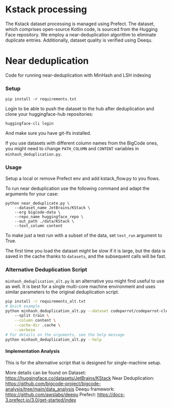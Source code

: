 # Kstack processing

The Kstack dataset processing is managed using Prefect. The dataset, which comprises open-source Kotlin code, is sourced from the Hugging Face repository. We employ a near-deduplication algorithm to eliminate duplicate entries. Additionally, dataset quality is verified using Deequ.


# Near deduplication
Code for running near-deduplication with MinHash and LSH indexing

### Setup

````
pip install -r requirements.txt
````

Login to be able to push the dataset to the hub after deduplication and clone your huggingface-hub repositories:

````
huggingface-cli login
````

And make sure you have git-lfs installed.

If you use datasets with different column names from the BigCode ones, you might need to change `PATH_COLUMN` and `CONTENT` variables in `minhash_deduplication.py`.

### Usage

Setup a local or remove Prefect env and add kstack_flow.py to you flows.

To run near deduplication use the following command and adapt the arguments for your case:

````
python near_deduplicate.py \
    --dataset_name JetBrains/KStack \
    --org bigcode-data \
    --repo_name huggingface_repo \
    --out_path ./data/KStack \
    --text_column content 
````

To make just a test run with a subset of the data, set `test_run` argument to True.

The first time you load the dataset might be slow if it is large, but the data is saved in the cache thanks to `datasets`, and the subsequent calls will be fast.

### Alternative Deduplication Script

`minhash_deduplication_alt.py` is an alternative you might find useful to use as well. It is best for a single multi-core machine environment and uses similar parameters to the original deduplication script.

```bash
pip install -r requirements_alt.txt
# Quick example
python minhash_deduplication_alt.py --dataset codeparrot/codeparrot-clean-valid \  
    --split train \
    --column content \
    --cache-dir .cache \
    --verbose
# For details on the arguments, see the help message
python minhash_deduplication_alt.py --help
```

#### Implementation Analysis

This is for the alternative script that is designed for single-machine setup.

More details can be found on 
Dataset: https://huggingface.co/datasets/JetBrains/KStack
Near Deduplication: https://github.com/bigcode-project/bigcode-analysis/tree/main/data_analysis
Deequ framework: https://github.com/awslabs/deequ
Prefect: https://docs-3.prefect.io/3.0/get-started/index

